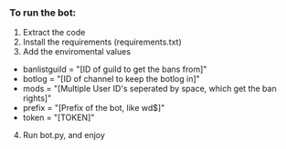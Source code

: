 ### To run the bot:
1. Extract the code
2. Install the requirements (requirements.txt)
3. Add the enviromental values
- banlistguild = "[ID of guild to get the bans from]"
- botlog = "[ID of channel to keep the botlog in]"
- mods = "[Multiple User ID's seperated by space, which get the ban rights]"
- prefix = "[Prefix of the bot, like wd$]"
- token = "[TOKEN]"
4. Run bot.py, and enjoy